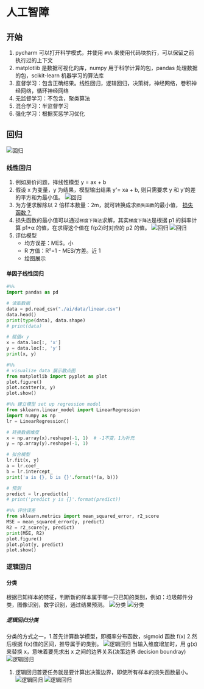 # 人工智障

## 开始

1. pycharm 可以打开科学模式，并使用 `#%%` 来使用代码块执行，可以保留之前执行过的上下文
2. matplotlib 是数据可视化的库，numpy 用于科学计算的包，pandas 处理数据的包，scikit-learn 机器学习的算法库
3. 监督学习：包含正确结果。线性回归，逻辑回归，决策树，神经网络，卷积神经网络，循环神经网络
4. 无监督学习：不包含，聚类算法
5. 混合学习：半监督学习
6. 强化学习：根据奖惩学习优化

## 回归

![回归](./images/回归1.png)

### 线性回归

1. 例如房价问题，择线性模型 y = ax + b
2. 假设 x 为变量，y 为结果，模型输出结果 y'= xa + b, 则只需要求 y 和 y'的差的平方和为最小值。
   ![回归](./images/回归2.png)
3. 为方便求解除以 2 倍样本数量：2m，就可转换成求`损失函数`的最小值， [损失函数？](https://zhuanlan.zhihu.com/p/58883095)
4. 损失函数的最小值可以通过`梯度下降法`求解，其实`梯度下降法`是根据 p1 的斜率计算 p1+α 的值，在求得这个值在 f(p2)时对应的 p2 的值。
   ![回归](./images/回归3.png)
   ![回归](./images/回归4.png)
5. 评估模型
    - 均方误差：MES。小
    - R 方值：R²=1 - MES/方差。近 1
    - 绘图展示

#### 单因子线性回归

```python
#%%
import pandas as pd

# 读取数据
data = pd.read_csv("./ai/data/linear.csv")
data.head()
print(type(data), data.shape)
# print(data)

# 赋值x y
x = data.loc[:, 'x']
y = data.loc[:, 'y']
print(x, y)

#%%
# visualize data 展示散点图
from matplotlib import pyplot as plot
plot.figure()
plot.scatter(x, y)
plot.show()

#%% 建立模型 set up regression model
from sklearn.linear_model import LinearRegression
import numpy as np
lr = LinearRegression()

# 转换数据维度
x = np.array(x).reshape(-1, 1)  # -1不变，1为补充
y = np.array(y).reshape(-1, 1)

# 拟合模型
lr.fit(x, y)
a = lr.coef_
b = lr.intercept_
print('a is {}, b is {}'.format(*(a, b)))

# 预测
predict = lr.predict(x)
# print('predict y is {}'.format(predict))

#%% 评估误差
from sklearn.metrics import mean_squared_error, r2_score
MSE = mean_squared_error(y, predict)
R2 = r2_score(y, predict)
print(MSE, R2)
plot.figure()
plot.plot(y, predict)
plot.show()
```

### 逻辑回归

#### 分类

根据已知样本的特征，判断新的样本属于哪一只已知的类别，例如：垃圾邮件分类，图像识别，数字识别，通过结果预测。
![分类](./images/分类1.png)
![分类](./images/分类2.png)

##### 逻辑回归分类

分类的方式之一，1.首先计算数学模型，即概率分布函数，sigmoid 函数 f(x) 2.然后根据 f(x)值的区间，推导属于的类别。
![逻辑回归](./images/逻辑回归1.png)
当输入维度增加时，用 g(x)来替换 x，意味着要先求出 x 之间的边界关系(决策边界 decision boundray)
![逻辑回归](./images/逻辑回归2.png)

1. 逻辑回归首要任务就是要计算出决策边界，即使所有样本的损失函数最小。
![逻辑回归](./images/逻辑回归31.png)
![逻辑回归](./images/逻辑回归3.png)
